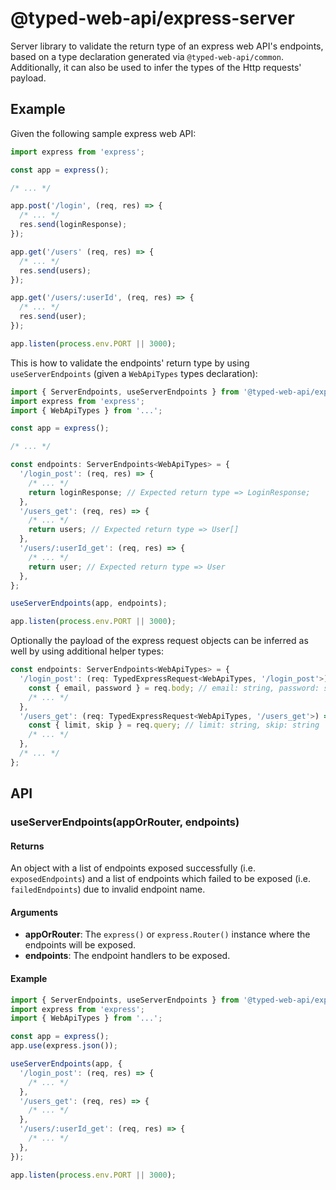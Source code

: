 # @typed-web-api/express-server

Server library to validate the return type of an express web API's endpoints, based on a type declaration generated via `@typed-web-api/common`. Additionally, it can also be used to infer the types of the Http requests' payload.

## Example

Given the following sample express web API:

```typescript
import express from 'express';

const app = express();

/* ... */

app.post('/login', (req, res) => {
  /* ... */
  res.send(loginResponse);
});

app.get('/users' (req, res) => {
  /* ... */
  res.send(users);
});

app.get('/users/:userId', (req, res) => {
  /* ... */
  res.send(user);
});

app.listen(process.env.PORT || 3000);
```

This is how to validate the endpoints' return type by using `useServerEndpoints` (given a `WebApiTypes` types declaration):

```typescript
import { ServerEndpoints, useServerEndpoints } from '@typed-web-api/express-server';
import express from 'express';
import { WebApiTypes } from '...';

const app = express();

/* ... */

const endpoints: ServerEndpoints<WebApiTypes> = {
  '/login_post': (req, res) => {
    /* ... */
    return loginResponse; // Expected return type => LoginResponse;
  },
  '/users_get': (req, res) => {
    /* ... */
    return users; // Expected return type => User[]
  },
  '/users/:userId_get': (req, res) => {
    /* ... */
    return user; // Expected return type => User
  },
};

useServerEndpoints(app, endpoints);

app.listen(process.env.PORT || 3000);
```

Optionally the payload of the express request objects can be inferred as well by using additional helper types:

```typescript
const endpoints: ServerEndpoints<WebApiTypes> = {
  '/login_post': (req: TypedExpressRequest<WebApiTypes, '/login_post'>) => {
    const { email, password } = req.body; // email: string, password: string
    /* ... */
  },
  '/users_get': (req: TypedExpressRequest<WebApiTypes, '/users_get'>) => {
    const { limit, skip } = req.query; // limit: string, skip: string
    /* ... */
  },
  /* ... */
};
```

## API

### useServerEndpoints(appOrRouter, endpoints)

#### Returns

An object with a list of endpoints exposed successfully (i.e. `exposedEndpoints`) and a list of endpoints which failed to be exposed (i.e. `failedEndpoints`) due to invalid endpoint name.

#### Arguments

- **appOrRouter**: The `express()` or `express.Router()` instance where the endpoints will be exposed.
- **endpoints**: The endpoint handlers to be exposed.

#### Example

```typescript
import { ServerEndpoints, useServerEndpoints } from '@typed-web-api/express-server';
import express from 'express';
import { WebApiTypes } from '...';

const app = express();
app.use(express.json());

useServerEndpoints(app, {
  '/login_post': (req, res) => {
    /* ... */
  },
  '/users_get': (req, res) => {
    /* ... */
  },
  '/users/:userId_get': (req, res) => {
    /* ... */
  },
});

app.listen(process.env.PORT || 3000);
```
